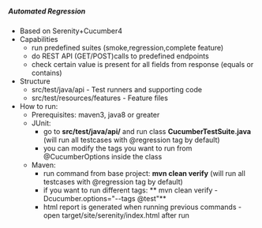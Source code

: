 ##### Automated Regression
- Based on Serenity+Cucumber4
- Capabilities
  - run predefined suites (smoke,regression,complete feature)
  - do REST API (GET/POST)calls to predefined endpoints
  - check certain value is present for all fields from response (equals or contains)
- Structure
  - src/test/java/api - Test runners and supporting code
  - src/test/resources/features - Feature files
- How to run:
  - Prerequisites: maven3, java8 or greater
  - JUnit:
    - go to **src/test/java/api/** and run class **CucumberTestSuite.java** (will run all testcases with @regression tag by default)
    - you can modify the tags you want to run from @CucumberOptions inside the class
  - Maven:
    - run command from base project: **mvn clean verify** (will run all testcases with @regression tag by default)
    - if you want to run different tags: ** mvn clean verify -Dcucumber.options="--tags @test"**
    - html report is generated when running previous commands - open target/site/serenity/index.html after run
